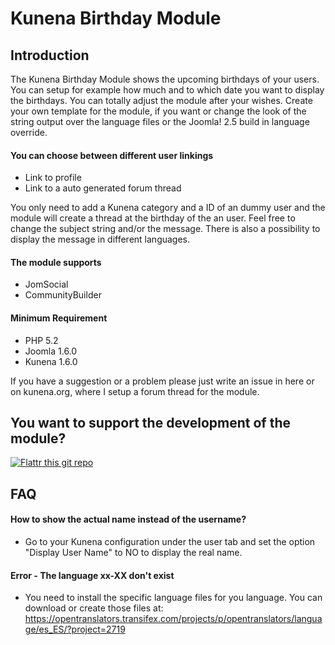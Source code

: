 # Kunena Birthday Module #
## Introduction ##
The Kunena Birthday Module shows the upcoming birthdays of your users. You can setup for example how much and to which date you want to display the birthdays. You can totally adjust the module after your wishes. Create your own template for the module, if you want or change the look of the string output over the language files or the Joomla! 2.5 build in language override.

#### You can choose between different user linkings ####
- Link to profile
- Link to a auto generated forum thread

You only need to add a Kunena category and a ID of an dummy user and the module will create a thread at the birthday of the an user. Feel free to change the subject string and/or the message. There is also a possibility to display the message in different languages.

#### The module supports ####
- JomSocial
- CommunityBuilder

#### Minimum Requirement ####
- PHP 5.2
- Joomla 1.6.0
- Kunena 1.6.0

If you have a suggestion or a problem please just write an issue in here or on kunena.org, where I setup a forum thread for the module.

## You want to support the development of the module? ##
[![Flattr this git repo](http://api.flattr.com/button/flattr-badge-large.png)](https://flattr.com/submit/auto?user_id=svanschu&url=https://github.com/svanschu/mod_sw_kbirthday_J16&title=mod_sw_kbirthday_J16&language=&tags=github&category=software)

## FAQ ##

#### How to show the actual name instead of the username? ####
- Go to your Kunena configuration under the user tab and set the option "Display User Name" to NO to display the real name.

#### Error - The language xx-XX don't exist ####
- You need to install the specific language files for you language. You can download or create those files at: https://opentranslators.transifex.com/projects/p/opentranslators/language/es_ES/?project=2719